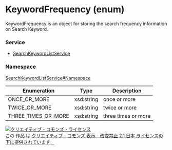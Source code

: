 # KeywordFrequency (enum)
KeywordFrequency is an object for storing the search frequency information on Search Keyword.

### Service
+ [SearchKeywordListService](../../services/SearchKeywordListService.md)

### Namespace
[SearchKeywordListService#Namespace](../../services/SearchKeywordListService.md#namespace)

| Enumeration | Type | Description |
|---|---|---|
| ONCE_OR_MORE | xsd:string | once or more |
| TWICE_OR_MORE | xsd:string | twice or more |
| THREE_TIMES_OR_MORE	| xsd:string | three times or more |

<a rel="license" href="http://creativecommons.org/licenses/by-nd/2.1/jp/">
<img alt="クリエイティブ・コモンズ・ライセンス" style="border-width:0" src="https://i.creativecommons.org/l/by-nd/2.1/jp/88x31.png" />
</a><br />
この 作品 は <a rel="license" href="http://creativecommons.org/licenses/by-nd/2.1/jp/">
クリエイティブ・コモンズ 表示 - 改変禁止 2.1 日本 ライセンスの下に提供されています。</a>
